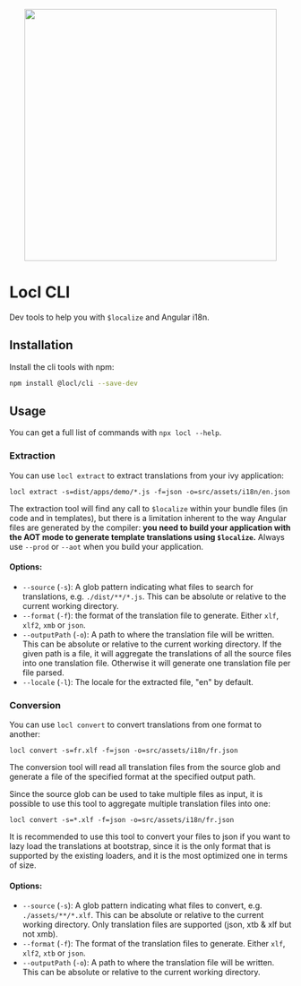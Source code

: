 <p align="center"><img src="https://raw.githubusercontent.com/loclapp/locl/master/apps/web/src/assets/img/locl-social.png" width="450"></p>

# Locl CLI

Dev tools to help you with `$localize` and Angular i18n.

## Installation

Install the cli tools with npm:

```sh
npm install @locl/cli --save-dev
```

## Usage

You can get a full list of commands with `npx locl --help`.

### Extraction

You can use `locl extract` to extract translations from your ivy application:

```
locl extract -s=dist/apps/demo/*.js -f=json -o=src/assets/i18n/en.json
```

The extraction tool will find any call to `$localize` within your bundle files (in code and in templates),
but there is a limitation inherent to the way Angular files are generated by the compiler:
**you need to build your application with the AOT mode to generate template translations using `$localize`.**
Always use `--prod` or `--aot` when you build your application.

#### Options:

- `--source` (`-s`): A glob pattern indicating what files to search for translations, e.g. `./dist/**/*.js`. This can be absolute or relative to the current working directory.
- `--format` (`-f`): the format of the translation file to generate. Either `xlf`, `xlf2`, `xmb` or `json`.
- `--outputPath` (`-o`): A path to where the translation file will be written. This can be absolute or relative to the current working directory. If the given path is a file, it will aggregate the translations of all the source files into one translation file. Otherwise it will generate one translation file per file parsed.
- `--locale` (`-l`): The locale for the extracted file, "en" by default.

### Conversion

You can use `locl convert` to convert translations from one format to another:

```
locl convert -s=fr.xlf -f=json -o=src/assets/i18n/fr.json
```

The conversion tool will read all translation files from the source glob and generate a file of the specified format at the specified output path.

Since the source glob can be used to take multiple files as input, it is possible to use this tool to aggregate multiple translation files into one:

```
locl convert -s=*.xlf -f=json -o=src/assets/i18n/fr.json
```

It is recommended to use this tool to convert your files to json if you want to lazy load the translations at bootstrap,
since it is the only format that is supported by the existing loaders, and it is the most optimized one in terms of size.

#### Options:

- `--source` (`-s`): A glob pattern indicating what files to convert, e.g. `./assets/**/*.xlf`. This can be absolute or relative to the current working directory. Only translation files are supported (json, xtb & xlf but not xmb).
- `--format` (`-f`): The format of the translation files to generate. Either `xlf`, `xlf2`, `xtb` or `json`.
- `--outputPath` (`-o`): A path to where the translation file will be written. This can be absolute or relative to the current working directory.
